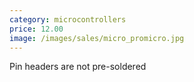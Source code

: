 ```yaml
---
category: microcontrollers
price: 12.00
image: /images/sales/micro_promicro.jpg
---
```

Pin headers are not pre-soldered
